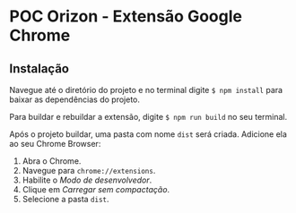 # POC Orizon - Extensão Google Chrome

## Instalação

Navegue até o diretório do projeto e no terminal digite `$ npm install` para baixar as dependências do projeto.

Para buildar e rebuildar a extensão, digite `$ npm run build` no seu terminal.

Após o projeto buildar, uma pasta com nome `dist` será criada. Adicione ela ao seu Chrome Browser:

1. Abra o Chrome.
2. Navegue para `chrome://extensions`.
3. Habilite o _Modo de desenvolvedor_.
4. Clique em _Carregar sem compactação_.
5. Selecione a pasta `dist`.
